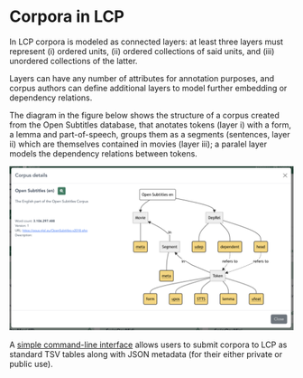 # Corpora in LCP

In LCP corpora is modeled as connected layers: at least three layers must represent (i) ordered units, (ii) ordered collections of said units, and (iii) unordered collections of the latter.

Layers can have any number of attributes for annotation purposes, and corpus authors can define additional layers to model further embedding or dependency relations.

The diagram in the figure below shows the structure of a corpus created from the Open Subtitles database, that anotates tokens (layer i) with a form, a lemma and part-of-speech, groups them as a segments (sentences, layer ii) which are themselves contained in movies (layer iii); a paralel layer models the dependency relations between tokens.

![alt](images/lcp-open-subtitles-segments.png)

A [simple command-line interface](lcp_cli.md) allows users to submit corpora to LCP as standard TSV tables along with JSON metadata (for their either private or public use).
